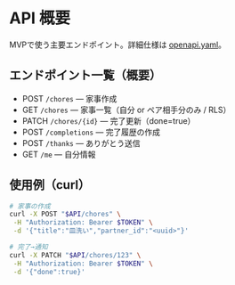 # API 概要

MVPで使う主要エンドポイント。詳細仕様は [openapi.yaml](./openapi.yaml)。

## エンドポイント一覧（概要）
- POST `/chores` — 家事作成
- GET  `/chores` — 家事一覧（自分 or ペア相手分のみ / RLS）
- PATCH `/chores/{id}` — 完了更新（done=true）
- POST `/completions` — 完了履歴の作成
- POST `/thanks` — ありがとう送信
- GET  `/me` — 自分情報

## 使用例（curl）
```sh
# 家事の作成
curl -X POST "$API/chores" \
 -H "Authorization: Bearer $TOKEN" \
 -d '{"title":"皿洗い","partner_id":"<uuid>"}'

# 完了→通知
curl -X PATCH "$API/chores/123" \
 -H "Authorization: Bearer $TOKEN" \
 -d '{"done":true}'
```